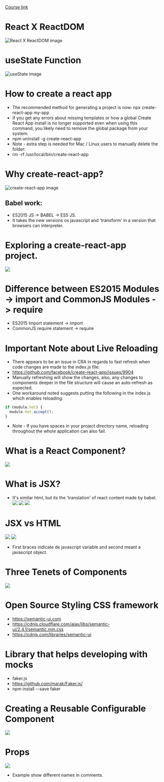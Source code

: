 [Course link](https://www.udemy.com/course/react-redux/)

# React X ReactDOM

![React X ReactDOM image](imgs/01.png "React X ReactDOM")

# useState Function
![useState image](imgs/02.png "useState")

# How to create a react app
* The recommended method for generating a project is now:
npx create-react-app my-app
* If you get any errors about missing templates or how a global Create React App install is no longer supported even when using this command, you likely need to remove the global package from your system:
* npm uninstall -g create-react-app
* Note - extra step is needed for Mac / Linux users to manually delete the folder:
* rm -rf /usr/local/bin/create-react-app

# Why create-react-app?
![create-react-app image](imgs/03.png "create-react-app")

## Babel work:
* ES2015 JS -> BABEL -> ES5 JS.
* It takes the new versions os javascript and 'transform' in a version that browsers can interpreter.

# Exploring a create-react-app project.
![](imgs/04.png)


# Difference between ES2015 Modules -> import and CommonJS Modules -> require
* ES2015 Import statement -> import
* CommonJS require statement -> require

# Important Note about Live Reloading
* There appears to be an issue in CRA in regards to fast refresh when code changes are made to the index.js file:
* https://github.com/facebook/create-react-app/issues/9904
* Manually refreshing will show the changes, also, any changes to components deeper in the file structure will cause an auto-refresh as expected.
* One workaround noted suggests putting the following in the index.js which enables reloading:

```javascript
if (module.hot) {
  module.hot.accept();
}
```
* Note - If you have spaces in your project directory name, reloading throughout the whole application can also fail.


# What is a React Component?
![](imgs/05.png)

# What is JSX?
* It's similar html, but its the 'translation' of react content made by babel.
![](imgs/06.png)
![](imgs/07.png)
![](imgs/08.png)

# JSX vs HTML
![](imgs/09.png)
![](imgs/10.png)
* First braces indicate de javascript variable and second meant a javascript object.

# Three Tenets of Components
![](imgs/11.png)

# Open Source Styling CSS framework
* https://semantic-ui.com
* https://cdnjs.cloudflare.com/ajax/libs/semantic-ui/2.4.1/semantic.min.css
* https://cdnjs.com/libraries/semantic-ui

# Library that helps developing with mocks
* faker.js
* https://github.com/marak/Faker.js/
* npm install --save faker

# Creating a Reusable Configurable Component
![](imgs/12.png)

# Props
![](imgs/13.png)
* Example show different names in comments.
